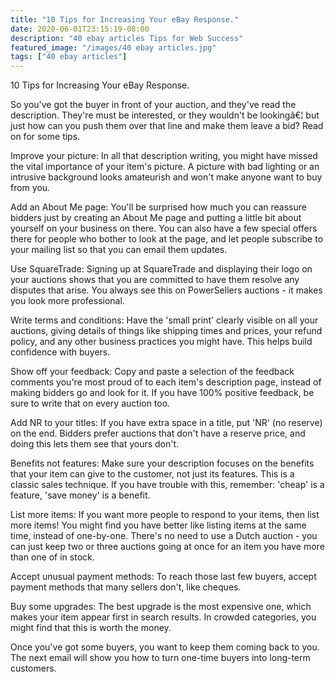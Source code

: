 ```yaml
---
title: "10 Tips for Increasing Your eBay Response."
date: 2020-06-01T23:15:19-08:00
description: "40 ebay articles Tips for Web Success"
featured_image: "/images/40 ebay articles.jpg"
tags: ["40 ebay articles"]
---
```


10 Tips for Increasing Your eBay Response.

So you've got the buyer in front of your auction, and they've read the description. They're must be interested, or they wouldn't be lookingâ€¦ but just how can you push them over that line and make them leave a bid? Read on for some tips.

Improve your picture: In all that description writing, you might have missed the vital importance of your item's picture. A picture with bad lighting or an intrusive background looks amateurish and won't make anyone want to buy from you.

Add an About Me page: You'll be surprised how much you can reassure bidders just by creating an About Me page and putting a little bit about yourself on your business on there. You can also have a few special offers there for people who bother to look at the page, and let people subscribe to your mailing list so that you can email them updates.

Use SquareTrade: Signing up at SquareTrade and displaying their logo on your auctions shows that you are committed to have them resolve any disputes that arise. You always see this on PowerSellers auctions - it makes you look more professional.

Write terms and conditions: Have the 'small print' clearly visible on all your auctions, giving details of things like shipping times and prices, your refund policy, and any other business practices you might have. This helps build confidence with buyers.

Show off your feedback: Copy and paste a selection of the feedback comments you're most proud of to each item's description page, instead of making bidders go and look for it. If you have 100% positive feedback, be sure to write that on every auction too.

Add NR to your titles: If you have extra space in a title, put 'NR' (no reserve) on the end. Bidders prefer auctions that don't have a reserve price, and doing this lets them see that yours don't.

Benefits not features: Make sure your description focuses on the benefits that your item can give to the customer, not just its features. This is a classic sales technique. If you have trouble with this, remember: 'cheap' is a feature, 'save money' is a benefit.

List more items: If you want more people to respond to your items, then list more items! You might find you have better like listing items at the same time, instead of one-by-one. There's no need to use a Dutch auction - you can just keep two or three auctions going at once for an item you have more than one of in stock.

Accept unusual payment methods: To reach those last few buyers, accept payment methods that many sellers don't, like cheques.

Buy some upgrades: The best upgrade is the most expensive one, which makes your item appear first in search results. In crowded categories, you might find that this is worth the money.

Once you've got some buyers, you want to keep them coming back to you. The next email will show you how to turn one-time buyers into long-term customers.

